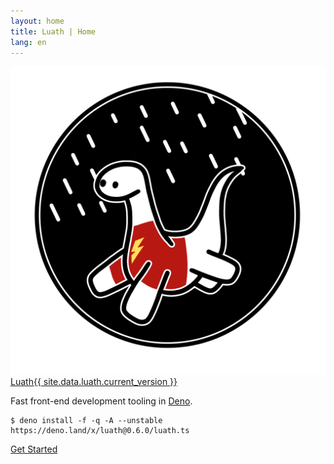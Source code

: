 ```yaml
---
layout: home
title: Luath | Home
lang: en
---
```


<main class="main">
  <section>
    <img src="images/favicon.png" alt="Deno zooming through the lighting storm that is front-end development" class="logo" />
    <div class="title"><a href="/luath/" class="luath">Luath</a><span><a href="https://github.com/cmorten/luath/blob/main/.github/CHANGELOG.md" class="version">{{ site.data.luath.current_version }}</a></span></div>
    <p class="description">Fast front-end development tooling in <a href="https://deno.land/">Deno</a>.</p>
    <pre><code>$ deno install -f -q -A --unstable https://deno.land/x/luath@0.6.0/luath.ts</code></pre>
    <div><a href="/luath/guide" class="primary get-started">Get Started</a></div>
  </section>
</main>
